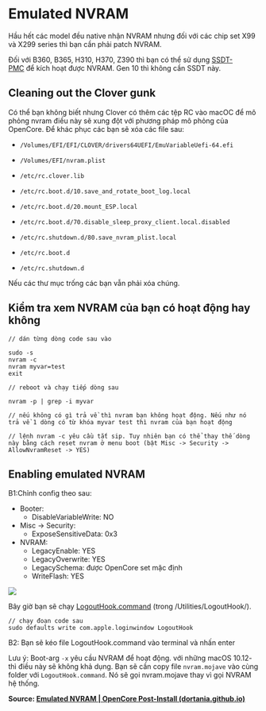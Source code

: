# Emulated NVRAM

Hầu hết các model đều native nhận NVRAM nhưng đối với các chip set X99 và X299 series thì bạn cần phải patch NVRAM.

Đối với B360, B365, H310, H370, Z390 thì bạn có thể sử dụng [SSDT-PMC](https://heavietnam.ga/2022/03/10/ssdt-recomend/) để kích hoạt được NVRAM. Gen 10 thì không cần SSDT này.

## Cleaning out the Clover gunk

Có thể bạn không biết nhưng Clover có thêm các tệp RC vào macOC để mô phỏng nvram điều này sẽ xung đột với phương pháp mô phỏng của OpenCore. Để khác phục các bạn sẽ xóa các file sau:

- `/Volumes/EFI/EFI/CLOVER/drivers64UEFI/EmuVariableUefi-64.efi`

- `/Volumes/EFI/nvram.plist`

- `/etc/rc.clover.lib`

- `/etc/rc.boot.d/10.save_and_rotate_boot_log.local`

- `/etc/rc.boot.d/20.mount_ESP.local`

- `/etc/rc.boot.d/70.disable_sleep_proxy_client.local.disabled`

- `/etc/rc.shutdown.d/80.save_nvram_plist.local​`

- `/etc/rc.boot.d`

- `/etc/rc.shutdown.d​`

Nếu các thư mục trống các bạn vẫn phải xóa chúng.

## Kiểm tra xem NVRAM của bạn có hoạt động hay không

```
// dán từng dòng code sau vào

sudo -s
nvram -c
nvram myvar=test
exit

// reboot và chạy tiếp dòng sau

nvram -p | grep -i myvar

// nếu không có gì trả về thì nvram bạn không hoạt động. Nếu như nó trả về 1 dòng có từ khóa myvar test thì nvram của bạn hoạt động

// lệnh nvram -c yêu cầu tắt sip. Tuy nhiên bạn có thể thay thế dòng này bằng cách reset nvram ở menu boot (bật Misc -> Security -> AllowNvramReset -> YES)
```

## Enabling emulated NVRAM

B1:Chỉnh config theo sau:

- Booter:
  - DisableVariableWrite: NO
- Misc -> Security:
  - ExposeSensitiveData: 0x3
- NVRAM:
  - LegacyEnable: YES
  - LegacyOverwrite: YES
  - LegacySchema: được OpenCore set mặc định
  - WriteFlash: YES

![](https://dortania.github.io/OpenCore-Post-Install/assets/img/nvram.c97ef040.png)

Bây giờ bạn sẽ chạy [LogoutHook.command](https://github.com/acidanthera/OpenCorePkg/releases) (trong /Utilities/LogoutHook/).

```
// chạy đoạn code sau 
sudo defaults write com.apple.loginwindow LogoutHook
```

B2: Bạn sẽ kéo file LogoutHook.command vào terminal và nhấn enter

Lưu ý: Boot-arg `-x` yêu cầu NVRAM để hoạt động. với những macOS 10.12- thì điều này sẽ không khả dụng. Bạn sẽ cần copy file `nvram.mojave` vào cùng folder với `LogoutHook.command`. Nó sẽ gọi nvram.mojave thay vì gọi NVRAM hệ thống.

**Source: [Emulated NVRAM | OpenCore Post-Install (dortania.github.io)](https://dortania.github.io/OpenCore-Post-Install/misc/nvram.html#enabling-emulated-nvram-with-a-nvram-plist)**
